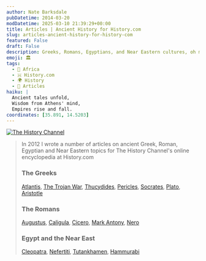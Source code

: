 ```yaml
---
author: Nate Barksdale
pubDatetime: 2014-03-20
modDatetime: 2025-03-10 21:39:29+00:00
title: Articles | Ancient History for History.com
slug: articles-ancient-history-for-history-com
featured: False
draft: False
description: Greeks, Romans, Egyptians, and Near Eastern cultures, oh my!
emoji: 🏛️
tags:
  - 🦁 Africa
  - 🇭 History.com
  - 🌍 History
  - 📖 Articles
haiku: |
  Ancient tales unfold,  
  Wisdom from Athens' mind,  
  Empires rise and fall.
coordinates: [35.891, 14.5203]
---
```


[![The History Channel](@assets/images/history-log.png)](http://www.history.com/topics)

> In 2012 I wrote a number of articles on ancient Greek, Roman, Egyptian and Near Eastern topics for The History Channel's online encyclopedia at History.com
>
> ### The Greeks
>
> [Atlantis](http://www.history.com/topics/atlantis), [The Trojan War](http://www.history.com/topics/ancient-history/trojan-war), [Thucydides](http://www.history.com/topics/ancient-history/thucydides), [Pericles](http://www.history.com/topics/ancient-history/pericles), [Socrates](http://www.history.com/topics/ancient-history/socrates), [Plato](http://www.history.com/topics/ancient-history/plato), [Aristotle](http://www.history.com/topics/ancient-history/aristotle)
>
> ### The Romans
>
> [Augustus](http://www.history.com/topics/ancient-history/emperor-augustus), [Caligula](http://www.history.com/topics/ancient-history/caligula), [Cicero](http://www.history.com/topics/ancient-history/marcus-tullius-cicero), [Mark Antony](http://www.history.com/topics/ancient-history/mark-antony), [Nero](http://www.history.com/topics/ancient-history/nero)
>
> ### Egypt and the Near East
>
> [Cleopatra](http://www.history.com/topics/ancient-history/cleopatra), [Nefertiti](http://www.history.com/topics/ancient-history/nefertiti), [Tutankhamen](http://www.history.com/topics/ancient-history/tutankhamen), [Hammurabi](http://www.history.com/topics/ancient-history/hammurabi)

